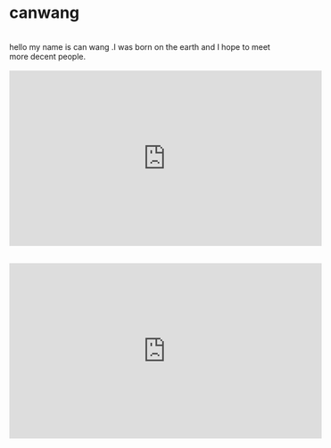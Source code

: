 # canwang
<br>hello my name is can wang .I was born on the earth and I hope to meet more decent people.</br>
<br><iframe width="560" height="315" src="https://www.youtube.com/embed/mpwNZ8D_yWs" title="YouTube video player" frameborder="0" allow="accelerometer; autoplay; clipboard-write; encrypted-media; gyroscope; picture-in-picture" allowfullscreen></iframe> </br>

<br><iframe width="560" height="315" src="https://drive.google.com/file/d/1U4WR0645_DWYejGvzRRHOJF3pioJ4Bnh/view?usp=sharing" title="YouTube video player" frameborder="0" allow="accelerometer; autoplay; clipboard-write; encrypted-media; gyroscope; picture-in-picture" allowfullscreen></iframe> </br>

